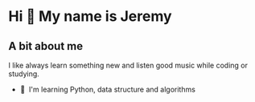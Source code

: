 Hi 👋 My name is Jeremy
=======================
## A bit about me
I like always learn something new and listen good music while coding or studying.

* 🧠  I'm learning Python, data structure and algorithms



